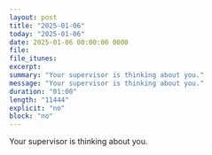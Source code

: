 ```yaml
---
layout: post
title: "2025-01-06"
today: "2025-01-06"
date: 2025-01-06 00:00:00 0000
file:
file_itunes:
excerpt:
summary: "Your supervisor is thinking about you."
message: "Your supervisor is thinking about you."
duration: "01:00"
length: "11444"
explicit: "no"
block: "no"
---
```

Your supervisor is thinking about you.


